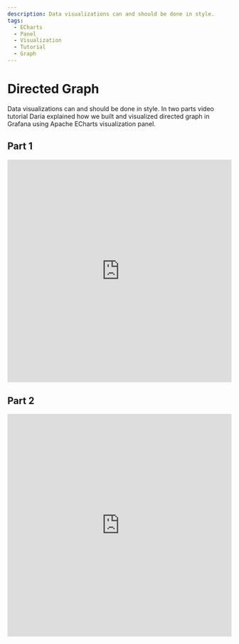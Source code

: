 ```yaml
---
description: Data visualizations can and should be done in style.
tags:
  - ECharts
  - Panel
  - Visualization
  - Tutorial
  - Graph
---
```


# Directed Graph

Data visualizations can and should be done in style. In two parts video tutorial Daria explained how we built and visualized directed graph in Grafana using Apache ECharts visualization panel.

## Part 1
<iframe width="100%" height="500" src="https://www.youtube.com/embed/e3VHgpuzEF0" title="Build directional graph in Grafana using Apache ECharts | Tutorial part 1" frameborder="0" allow="accelerometer; autoplay; clipboard-write; encrypted-media; gyroscope; picture-in-picture" allowfullscreen></iframe>

## Part 2

<iframe width="100%" height="500" src="https://www.youtube.com/embed/oM7XAVlsOio" title="Build directional graph in Grafana using Apache ECharts | Tutorial part 2" frameborder="0" allow="accelerometer; autoplay; clipboard-write; encrypted-media; gyroscope; picture-in-picture" allowfullscreen></iframe>
